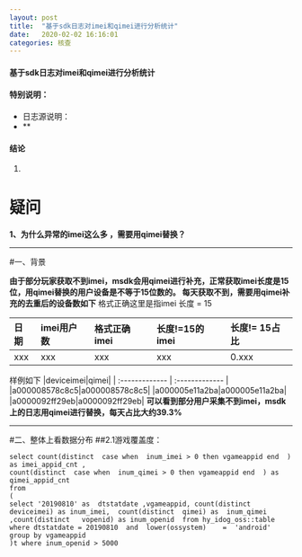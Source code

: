 ```yaml
---
layout: post
title:  "基于sdk日志对imei和qimei进行分析统计"
date:   2020-02-02 16:16:01 
categories: 核查
---
```


#### 基于sdk日志对imei和qimei进行分析统计

#### 特别说明：
- 日志源说明： 
-  **

#### 结论
1.  

# 疑问
**1、为什么异常的imei这么多 ，需要用qimei替换？**
***
#一、背景

**由于部分玩家获取不到imei，msdk会用qimei进行补充，正常获取imei长度是15位，用qimei替换的用户设备是不等于15位数的。
每天获取不到，需要用qimei补充的去重后的设备数如下**
格式正确这里是指imei 长度 = 15

|日期|imei用户数|格式正确imei|长度!=15的imei|长度!= 15占比|
| :------------- | :------------- | :------------- | :------------- | :------------- |
|xxx|xxx|xxx|xxx|0.xxx|
 

样例如下
|deviceimei|qimei|
| :------------- | :------------- |
|a000008578c8c5|a000008578c8c5|
|a000005e11a2ba|a000005e11a2ba|
|a0000092ff29eb|a0000092ff29eb|
**可以看到部分用户采集不到imei，msdk上的日志用qimei进行替换，每天占比大约39.3%**

****
#二、整体上看数据分布
##2.1游戏覆盖度：

 
```
select count(distinct  case when  inum_imei > 0 then vgameappid end  ) as imei_appid_cnt ,
count(distinct  case when  inum_qimei > 0 then vgameappid end  ) as qimei_appid_cnt
from
(
select '20190810' as  dtstatdate ,vgameappid, count(distinct deviceimei) as inum_imei,	count(distinct  qimei) as  inum_qimei ,count(distinct   vopenid) as inum_openid  from hy_idog_oss::table
where dtstatdate = 20190810  and  lower(ossystem) 	 =  'android'
group by vgameappid
)t where inum_openid > 5000

```


